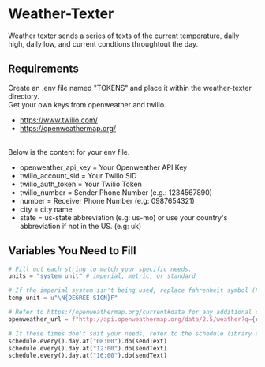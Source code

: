 # Weather-Texter
Weather texter sends a series of texts of the current temperature, daily high, daily low, and current condtions throughtout the day.

## Requirements
Create an .env file named "TOKENS" and place it within the weather-texter directory.<br>
Get your own keys from openweather and twilio.<br>
* https://www.twilio.com/ <br>
* https://openweathermap.org/ <br><br>
  
Below is the content for your env file.
* openweather_api_key = Your Openweather API Key<br>
* twilio_account_sid = Your Twilio SID<br>
* twilio_auth_token = Your Twilio Token<br>
* twilio_number = Sender Phone Number (e.g.: 1234567890)<br>
* number = Receiver Phone Number (e.g: 0987654321)<br>
* city = city name
* state = us-state abbreviation (e.g: us-mo) or use your country's abbreviation if not in the US. (e.g: uk)

## Variables You Need to Fill
```python
# Fill out each string to match your specific needs.
units = "system unit" # imperial, metric, or standard

# If the imperial system isn't being used, replace fahrenheit symbol (F) with celcius or kelvin
temp_unit = u"\N{DEGREE SIGN}F"

# Refer to https://openweathermap.org/current#data for any additional changes you want to make to the request url.
openweather_url = f"http://api.openweathermap.org/data/2.5/weather?q={city},{state}&units={units}&appid={openweather_key}"

# If these times don't suit your needs, refer to the schedule library to make changes for your specific needs.
schedule.every().day.at("08:00").do(sendText)
schedule.every().day.at("12:00").do(sendText)
schedule.every().day.at("16:00").do(sendText)
